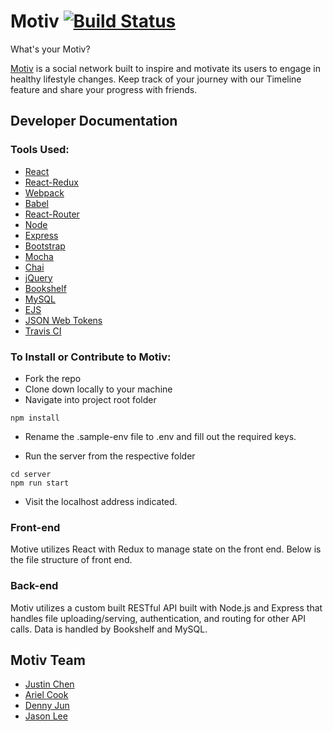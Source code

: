 # Motiv [![Build Status](https://travis-ci.org/motiv-fitness/motiv.svg?branch=dev)](https://travis-ci.org/motiv-fitness/motiv)

What's your Motiv?

[Motiv](http://www.motiv-fitness.herokuapp.com/) is a social network built to inspire and motivate its users to engage in healthy lifestyle changes. Keep track of your journey with our Timeline feature and share your progress with friends.


## Developer Documentation

### Tools Used:

* [React](https://facebook.github.io/react/)
* [React-Redux](https://github.com/reactjs/redux)
* [Webpack](https://webpack.github.io/)
* [Babel](https://babeljs.io/)
* [React-Router](https://github.com/rackt/react-router)
* [Node](https://nodejs.org/en/)
* [Express](http://expressjs.com/)
* [Bootstrap](http://getbootstrap.com/)
* [Mocha](http://mochajs.org/)
* [Chai](http://chaijs.com/)
* [jQuery](https://jquery.com/)
* [Bookshelf](http://bookshelfjs.org/)
* [MySQL](https://www.mysql.com/)
* [EJS](http://www.embeddedjs.com/)
* [JSON Web Tokens](https://jwt.io/)
* [Travis CI](https://travis-ci.org/)


### To Install or Contribute to Motiv:

* Fork the repo
* Clone down locally to your machine
* Navigate into project root folder

```
npm install
```

* Rename the .sample-env file to .env and fill out the required keys.


* Run the server from the respective folder

```
cd server
npm run start
```

* Visit the localhost address indicated.


### Front-end

Motive utilizes React with Redux to manage state on the front end. Below is the file structure of front end.

### Back-end

Motiv utilizes a custom built RESTful API built with Node.js and Express that handles file uploading/serving, authentication, and routing for other API calls. Data is handled by Bookshelf and MySQL.

## Motiv Team

* [Justin Chen](https://github.com/justinpchen94)
* [Ariel Cook](https://github.com/arielMKS)
* [Denny Jun](https://github.com/dennyjun)
* [Jason Lee](https://github.com/jasonjunglee)
